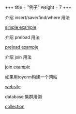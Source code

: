 +++
title = "例子"
weight = 7
+++

介绍 insert/save/find/where  用法

[simple example](https://github.com/bigpigeon/toyorm/tree/master/examples/simple_example)


介绍 preload 用法

[preload example](https://github.com/bigpigeon/toyorm/tree/master/examples/preload_example)


介绍 join 用法

[join example](https://github.com/bigpigeon/toyorm/tree/master/examples/join_example)


如果用toyorm构建一个网站

[website](https://github.com/bigpigeon/toyorm/tree/master/examples/website)


database 集群用例

[collection](https://github.com/bigpigeon/toyorm/tree/master/examples/collection_example)